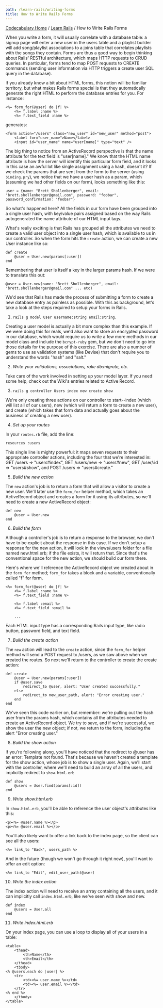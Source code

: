```yaml
---
path: /learn-rails/writing-forms
title: How to Write Rails Forms
---
```

[Codecabulary Home](/) / [Learn Rails](/learn-rails) / How to Write Rails Forms

<!-- ---title: How to Write Rails Forms -->

When you write a form, it will usually correlate with a database table: a signup page will enter a new user in the users table and a playlist builder will add song/playlist associations to a joins table that correlates playlists with the songs they contain. Forms are thus a good way to begin thinking about Rails' RESTful architecture, which maps HTTP requests to CRUD queries. In particular, forms tend to map POST requests to CREATE commands (sending user information via HTTP triggers a create user SQL query in the database). 

If you already know a bit about HTML forms, this notion will be familiar territory, but what makes Rails forms special is that they automatically generate the right HTML to perform the database entries for you. For instance:

	<%= form_for(@user) do |f| %>
		<%= f.label :name %>
		<%= f.text_field :name %>
	
generates:

	<form action="/users" class="new_user" id="new_user" method="post">
		<label for="user_name">Name</label>
		<input id="user_name" name="user[name]" type="text" />

The big thing to notice from an ActiveRecord perspective is that the name attribute for the text field is "user[name]." We know that the HTML name attribute is how the server will identify this particular form field, and it looks in this case an awful lot like single assignment using a hash, doesn't it? If we check the params that are sent from the form to the server (using `binding.pry`), we notice that we have a user hash as a param, which (assuming we had other fields on our form), looks something like this:

	user = {name: "Brett Shollenberger", email: "brett.shollenberger@gmail.com", password: "foobar", password_confirmation: "foobar"}
	
So what's happened here? All the fields in our form have been grouped into a single user hash, with key/value pairs assigned based on the way Rails autogenerated the name attribute of our HTML input tags. 

What's really exciting is that Rails has grouped all the attributes we need to create a valid user object into a single user hash, which is available to us in our controller. So when the form hits the `create` action, we can create a new User instance like so:
	
	def create
		@user = User.new(params[:user])
	end
	
Remembering that user is itself a key in the larger params hash. If we were to translate this out:

	@user = User.new(name: "Brett Shollenberger", email: "brett.shollenberger@gmail.com" ... etc)
	
We'd see that Rails has made the process of submitting a form to create a new database entry as painless as possible. With this as background, let's take a look at the steps required to setup your forms in Rails.

1) `rails g model User username:string email:string`. 

Creating a user model is actually a bit more complex than this example. If we were doing this for reals, we'd also want to store an encrypted password in our database, which would require us to write a few more methods in our model class and include the `bcrypt-ruby` gem, but we don't need to go into those details for the purpose of this exercise. There are also a number of gems to use as validation systems (like Devise) that don't require you to understand the words "hash" and "salt."

2) _Write your validations, associations, rake db:migrate, etc._

Take care of the work involved in setting up your model layer. If you need some help, check out the Wiki's entries related to Active Record. 

3) `rails g controller Users index new create show`

We're only creating three actions on our controller to start--index (which will list all of our users), new (which will return a form to create a new user), and create (which takes that form data and actually goes about the business of creating a new user). 

4) _Set up your routes_

In your `routes.rb` file, add the line:

	resources :users
	
This single line is mighty powerful: it maps seven requests to their appropriate controller actions, including the four that we're interested in: GET /users => "users#index", GET /users/new => "users#new", GET /user/:id => "users#show", and POST /users => "users#create."

5) _Build the new action_

The `new` action's job is to return a form that will allow a visitor to create a new user. We'll later use the `form_for` helper method, which takes an ActiveRecord object and creates a form for it using its attributes, so we'll need to create a new ActiveRecord object:

	def new
		@user = User.new
	end
	
6) _Build the form_

Although a controller's job is to return a response to the browser, we don't have to be explicit about the response in this case. If we don't setup a response for the new action, it will look in the views/users folder for a file named new.html.erb; if the file exists, it will return that. Since that's the conventional space for the new action, we should build our form there. 

Here's where we'll reference the ActiveRecord object we created about in the `form_for` method; `form_for` takes a block and a variable, conventionally called "f" for form.

	<%= form_for(@user) do |f| %>
		<%= f.label :name %>
		<%= f.text_field :name %>
		
		<%= f.label :email %>
		<%= f.text_field :email %>
		
		...
		
Each HTML input type has a corresponding Rails input type, like radio button, password field, and text field.

7) _Build the create action_

The `new` action will lead to the `create` action, since the `form_for` helper method will send a POST request to /users, as we saw above when we created the routes. So next we'll return to the controller to create the create action:

	def create
		@user = User.new(params[:user])
		if @user.save
			redirect_to @user, alert: "User created successfully."
		else
			redirect_to new_user_path, alert: "Error creating user."
		end
	end

We've seen this code earlier on, but remember: we're pulling out the hash user from the params hash, which contains all the attributes needed to create an ActiveRecord object. We try to save, and if we're successful, we show the user the new object; if not, we return to the form, including the alert "Error creating user."

8) _Build the show action_

If you're following along, you'll have noticed that the redirect to @user has an error: Template not found. That's because we haven't created a template for the show action, whose job is to show a single user. Again, we'll start with the controller, where we'll need to build an array of all the users, and implicitly redirect to `show.html.erb`

	def show
		@users = User.find(params[:id])
	end
	
9) _Write show.html.erb_

In `show.html.erb`, you'll be able to reference the user object's attributes like this:

	<p><%= @user.name %></p>
	<p><%= @user.email %></p>

You'll also likely want to offer a link back to the index page, so the client can see all the users:

	<%= link_to "Back", users_path %>
	
And in the future (though we won't go through it right now), you'll want to offer an edit option:

	<%= link_to "Edit", edit_user_path(@user)
	
10) _Write the index action_

The index action will need to receive an array containing all the users, and it can implicitly call `index.html.erb`, like we've seen with show and new.

	def index
		@users = User.all
	end
	
11) _Write index.html.erb_

On your index page, you can use a loop to display all of your users in a table:

	<table>
		<thead>
			<th>Name</th>
			<th>Email</th>
		</thead>
		<tbody>
	<% @users.each do |user| %>
		<tr>
			<td><%= user.name %></td>
			<td><%= user.email %></td>
		</tr>
	<% end %>
		</tbody>
	</table>
	

	


	
